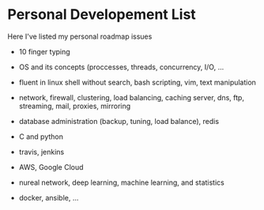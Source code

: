 # Personal Developement List

Here I've listed my personal roadmap issues

* 10 finger typing
* OS and its concepts (proccesses, threads, concurrency, I/O, ...
* fluent in linux shell without search, bash scripting, vim, text manipulation
* network, firewall, clustering, load balancing, caching server, dns, ftp,
    streaming, mail, proxies, mirroring
* database administration (backup, tuning, load balance), redis

* C and python
* travis, jenkins
* AWS, Google Cloud
* nureal network, deep learning, machine learning, and statistics
* docker, ansible, ...

